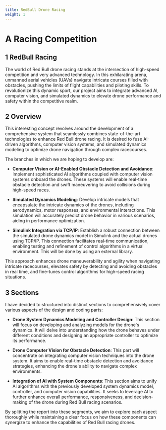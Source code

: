 ```yaml
---
title: RedBull Drone Racing
weight: 1
---
```


# A Racing Competition

## 1 RedBull Racing

The world of Red Bull drone racing stands at the intersection of high-speed competition and very advanced technology. In this exhilarating arena, unmanned aerial vehicles (UAVs) navigate intricate courses filled with obstacles, pushing the limits of flight capabilities and piloting skills. To revolutionize this dynamic sport, our project aims to integrate advanced AI, computer vision, and simulated dynamics to elevate drone performance and safety within the competitive realm.

## 2 Overview

This interesting concept revolves around the development of a comprehensive system that seamlessly combines state-of-the-art technologies to enhance Red Bull drone racing. It is desired to fuse AI-driven algorithms, computer vision systems, and simulated dynamics modeling to optimize drone navigation through complex racecourses.

The branches in which we are hoping to develop are:

- **Computer Vision or AI-Enabled Obstacle Detection and Avoidance**: Implement sophisticated AI algorithms coupled with computer vision systems onboard the drones. These systems will enable real-time obstacle detection and swift maneuvering to avoid collisions during high-speed races.

- **Simulated Dynamics Modeling**: Develop intricate models that encapsulate the intricate dynamics of the drones, including aerodynamics, motor responses, and environmental interactions. This simulation will accurately predict drone behavior in various scenarios, aiding in performance optimization.

- **Simulink Integration via TCP/IP**: Establish a robust connection between the simulated drone dynamics model in Simulink and the actual drones using TCP/IP. This connection facilitates real-time communication, enabling testing and refinement of control algorithms in a virtual environment. This will be done by using an external library.

This approach enhances drone maneuverability and agility when navigating intricate racecourses, elevates safety by detecting and avoiding obstacles in real time, and fine-tunes control algorithms for high-speed racing situations.

## 3 Sections

I have decided to structured into distinct sections to comprehensively cover various aspects of the design and coding parts:

- **Drone System Dynamics Modeling and Controller Design**: This section will focus on developing and analyzing models for the drone's dynamics. It will delve into understanding how the drone behaves under different conditions and designing an appropriate controller to optimize its performance.

- **Drone Computer Vision for Obstacle Detection**: This part will concentrate on integrating computer vision techniques into the drone system. It aims to enable real-time obstacle detection and avoidance strategies, enhancing the drone's ability to navigate complex environments.

- **Integration of AI with System Components**: This section aims to unify AI algorithms with the previously developed system dynamics model, controller, and computer vision capabilities. It seeks to leverage AI to further enhance overall performance, responsiveness, and decision-making of the drone during Red Bull racing scenarios.

By splitting the report into these segments, we aim to explore each aspect thoroughly while maintaining a clear focus on how these components can synergize to enhance the capabilities of Red Bull racing drones.

